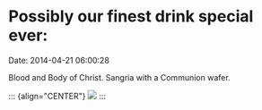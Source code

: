 Possibly our finest drink special ever:
=======================================

Date: 2014-04-21 06:00:28

Blood and Body of Christ. Sangria with a Communion wafer.

::: {align="CENTER"}
[![](http://www.jwz.org/images/photo-946-thumb.jpg)](http://www.jwz.org/images/photo-946.jpg)
:::
